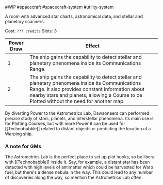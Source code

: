#WIP #spacecraft #spacecraft-system #utility-system

A room with advanced star charts, astronomical data, and stellar and planetary scanners.

Cost: `??? credits`
Slots: 3

| Power Draw | Effect |
| -----------|--------|
| 1 | The ship gains the capability to detect stellar and planetary phenomena inside its Communications Range. |
| 2 | The ship gains the capability to detect stellar and planetary phenomena inside its Communications Range. It also provides constant information about nearby stars and planets, allowing a Course to be Plotted without the need for another map. |

By diverting Power to the Astrometrics Lab, Dawsoneers can performed precise study of stars, planets, and interstellar phenomena. Its main use is for Plotting Courses, but with more Power it can be used for [[Technobabble]] related to distant objects or predicting the location of a Warping ship.

### A note for GMs

The Astrometrics Lab is the perfect place to set up plot hooks, so be liberal with [[Technobabble]] inside it. Say, for example, a distant star has been detected with high levels of antimatter which could be harvested for Warp fuel, but there's a dense nebula in the way. This could lead to any number of discoveries along the way, so mention the Astrometrics Lab often.